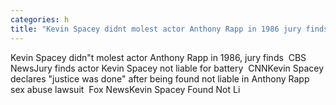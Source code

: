 ```yaml
---
categories: h
title: "Kevin Spacey didnt molest actor Anthony Rapp in 1986 jury finds  CBS News"
---
```

Kevin Spacey didn"t molest actor Anthony Rapp in 1986, jury finds&nbsp;&nbsp;CBS NewsJury finds actor Kevin Spacey not liable for battery&nbsp;&nbsp;CNNKevin Spacey declares "justice was done" after being found not liable in Anthony Rapp sex abuse lawsuit&nbsp;&nbsp;Fox NewsKevin Spacey Found Not Li